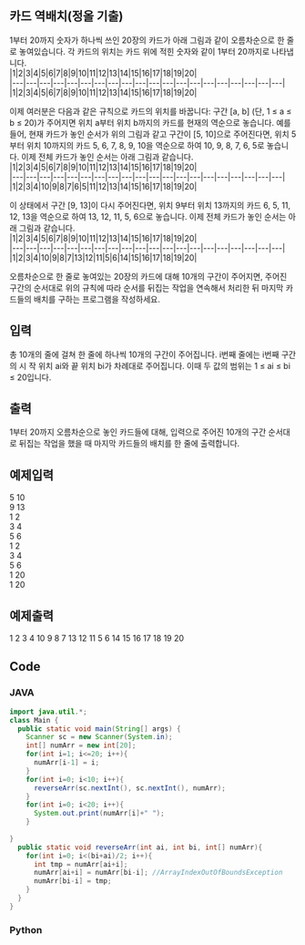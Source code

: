 ## 카드 역배치(정올 기출)        
1부터 20까지 숫자가 하나씩 쓰인 20장의 카드가 아래 그림과 같이 오름차순으로 한 줄로 놓여있습니다. 
각 카드의 위치는 카드 위에 적힌 숫자와 같이 1부터 20까지로 나타냅니다.     
|1|2|3|4|5|6|7|8|9|10|11|12|13|14|15|16|17|18|19|20|   
|---|---|---|---|---|---|---|---|---|---|---|---|---|---|---|---|---|---|---|---|
|1|2|3|4|5|6|7|8|9|10|11|12|13|14|15|16|17|18|19|20|    
   
이제 여러분은 다음과 같은 규칙으로 카드의 위치를 바꿉니다: 구간 [a, b] (단, 1 ≤ a ≤ b ≤ 20)가 주어지면 
위치 a부터 위치 b까지의 카드를 현재의 역순으로 놓습니다.
예를 들어, 현재 카드가 놓인 순서가 위의 그림과 같고 구간이 [5, 10]으로 주어진다면, 
위치 5부터 위치 10까지의 카드 5, 6, 7, 8, 9, 10을 역순으로 하여 10, 9, 8, 7, 6, 5로 놓습니다. 
이제 전체 카드가 놓인 순서는 아래 그림과 같습니다.   
|1|2|3|4|5|6|7|8|9|10|11|12|13|14|15|16|17|18|19|20|   
|---|---|---|---|---|---|---|---|---|---|---|---|---|---|---|---|---|---|---|---|
|1|2|3|4|10|9|8|7|6|5|11|12|13|14|15|16|17|18|19|20|   
   
이 상태에서 구간 [9, 13]이 다시 주어진다면, 위치 9부터 위치 13까지의 카드 6, 5, 11, 12, 13을 역순으로 하여 13, 12, 11, 5, 6으로 놓습니다. 
이제 전체 카드가 놓인 순서는 아래 그림과 같습니다.    
|1|2|3|4|5|6|7|8|9|10|11|12|13|14|15|16|17|18|19|20|   
|---|---|---|---|---|---|---|---|---|---|---|---|---|---|---|---|---|---|---|---|
|1|2|3|4|10|9|8|7|13|12|11|5|6|14|15|16|17|18|19|20|   
    
오름차순으로 한 줄로 놓여있는 20장의 카드에 대해 10개의 구간이 주어지면, 
주어진 구간의 순서대로 위의 규칙에 따라 순서를 뒤집는 작업을 연속해서 처리한 뒤 마지막 카드들의 배치를 구하는 프로그램을 작성하세요.   
   
## 입력    
총 10개의 줄에 걸쳐 한 줄에 하나씩 10개의 구간이 주어집니다. i번째 줄에는 i번째 구간의 시 작 위치 ai와 끝 위치 bi가 차례대로 주어집니다. 
이때 두 값의 범위는 1 ≤ ai ≤ bi ≤ 20입니다.   
   
## 출력    
1부터 20까지 오름차순으로 놓인 카드들에 대해, 입력으로 주어진 10개의 구간 순서대로 뒤집는 작업을 했을 때 마지막 카드들의 배치를 한 줄에 출력합니다.    
   

## 예제입력                                   
5 10   
9 13    
1 2    
3 4    
5 6    
1 2    
3 4    
5 6    
1 20    
1 20        
   
## 예제출력     
1 2 3 4 10 9 8 7 13 12 11 5 6 14 15 16 17 18 19 20    
   
## Code   
### JAVA   
```java
import java.util.*;
class Main {
  public static void main(String[] args) {
    Scanner sc = new Scanner(System.in);
    int[] numArr = new int[20];
    for(int i=1; i<=20; i++){
      numArr[i-1] = i;
    }
    for(int i=0; i<10; i++){
      reverseArr(sc.nextInt(), sc.nextInt(), numArr);
    }
    for(int i=0; i<20; i++){
      System.out.print(numArr[i]+" ");
    }
 
}
  public static void reverseArr(int ai, int bi, int[] numArr){
    for(int i=0; i<(bi+ai)/2; i++){
      int tmp = numArr[ai+i];
      numArr[ai+i] = numArr[bi-i]; //ArrayIndexOutOfBoundsException
      numArr[bi-i] = tmp;
    }
  }
}

```   
### Python   
```python

```
